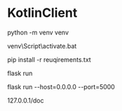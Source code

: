 # KotlinClient
python -m venv venv

venv\Script\activate.bat

pip install -r reuqirements.txt

flask run

flask run --host=0.0.0.0 --port=5000

127.0.0.1/doc
